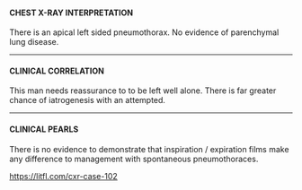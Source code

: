 #### CHEST X-RAY INTERPRETATION
There is an apical left sided pneumothorax. No evidence of parenchymal lung disease.

---------------
#### CLINICAL CORRELATION
This man needs reassurance to to be left well alone. There is far greater chance of iatrogenesis with an attempted.

---------------
#### CLINICAL PEARLS
There is no evidence to demonstrate that inspiration / expiration films make any difference to management with spontaneous pneumothoraces.


<https://litfl.com/cxr-case-102>